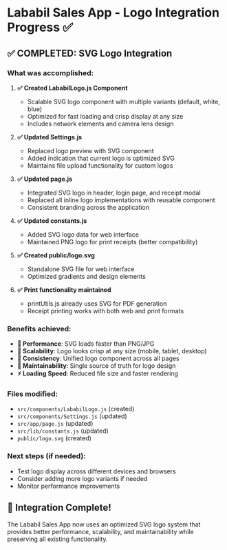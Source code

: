 
# Lababil Sales App - Logo Integration Progress ✅

## ✅ COMPLETED: SVG Logo Integration

### What was accomplished:

1. **✅ Created LababilLogo.js Component**
   - Scalable SVG logo component with multiple variants (default, white, blue)
   - Optimized for fast loading and crisp display at any size
   - Includes network elements and camera lens design

2. **✅ Updated Settings.js**
   - Replaced logo preview with SVG component
   - Added indication that current logo is optimized SVG
   - Maintains file upload functionality for custom logos

3. **✅ Updated page.js**
   - Integrated SVG logo in header, login page, and receipt modal
   - Replaced all inline logo implementations with reusable component
   - Consistent branding across the application

4. **✅ Updated constants.js**
   - Added SVG logo data for web interface
   - Maintained PNG logo for print receipts (better compatibility)

5. **✅ Created public/logo.svg**
   - Standalone SVG file for web interface
   - Optimized gradients and design elements

6. **✅ Print functionality maintained**
   - printUtils.js already uses SVG for PDF generation
   - Receipt printing works with both web and print formats

### Benefits achieved:

- **🚀 Performance**: SVG loads faster than PNG/JPG
- **📱 Scalability**: Logo looks crisp at any size (mobile, tablet, desktop)
- **🎨 Consistency**: Unified logo component across all pages
- **🔧 Maintainability**: Single source of truth for logo design
- **⚡ Loading Speed**: Reduced file size and faster rendering

### Files modified:
- `src/components/LababilLogo.js` (created)
- `src/components/Settings.js` (updated)
- `src/app/page.js` (updated)
- `src/lib/constants.js` (updated)
- `public/logo.svg` (created)

### Next steps (if needed):
- Test logo display across different devices and browsers
- Consider adding more logo variants if needed
- Monitor performance improvements

## 🎉 Integration Complete!
The Lababil Sales App now uses an optimized SVG logo system that provides better performance, scalability, and maintainability while preserving all existing functionality.
